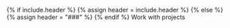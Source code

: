 {% if include.header %}
{% assign header = include.header %}
{% else %}
{% assign header = "###" %}
{% endif %}
Work with projects

